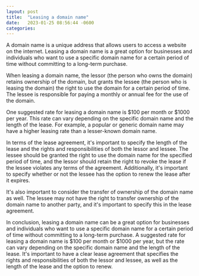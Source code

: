 ```yaml
---
layout: post
title:  "Leasing a domain name"
date:   2023-01-25 08:56:44 -0600
categories: 
---
```

A domain name is a unique address that allows users to access a website on the internet. Leasing a domain name is a great option for businesses and individuals who want to use a specific domain name for a certain period of time without committing to a long-term purchase.

When leasing a domain name, the lessor (the person who owns the domain) retains ownership of the domain, but grants the lessee (the person who is leasing the domain) the right to use the domain for a certain period of time. The lessee is responsible for paying a monthly or annual fee for the use of the domain.

One suggested rate for leasing a domain name is $100 per month or $1000 per year. This rate can vary depending on the specific domain name and the length of the lease. For example, a popular or generic domain name may have a higher leasing rate than a lesser-known domain name.

In terms of the lease agreement, it's important to specify the length of the lease and the rights and responsibilities of both the lessor and lessee. The lessee should be granted the right to use the domain name for the specified period of time, and the lessor should retain the right to revoke the lease if the lessee violates any terms of the agreement. Additionally, it's important to specify whether or not the lessee has the option to renew the lease after it expires.

It's also important to consider the transfer of ownership of the domain name as well. The lessee may not have the right to transfer ownership of the domain name to another party, and it's important to specify this in the lease agreement.

In conclusion, leasing a domain name can be a great option for businesses and individuals who want to use a specific domain name for a certain period of time without committing to a long-term purchase. A suggested rate for leasing a domain name is $100 per month or $1000 per year, but the rate can vary depending on the specific domain name and the length of the lease. It's important to have a clear lease agreement that specifies the rights and responsibilities of both the lessor and lessee, as well as the length of the lease and the option to renew.